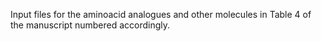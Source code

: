 Input files for the aminoacid analogues and other molecules in Table 4 of the manuscript numbered accordingly.
